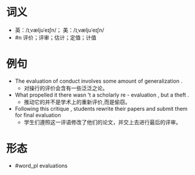 # 词义
- 英：/ɪˌvæljuˈeɪʃn/； 美：/ɪˌvæljuˈeɪʃn/
- #n 评价；评审；估计；定值；计值
# 例句
- The evaluation of conduct involves some amount of generalization .
	- 对操行的评价会含有一些泛泛之论。
- What propelled it there wasn 't a scholarly re - evaluation , but a theft .
	- 推动它的并不是学术上的重新评价,而是偷窃。
- Following this critique , students rewrite their papers and submit them for final evaluation
	- 学生们遵照这一评语修改了他们的论文，并交上去进行最后的评审。
# 形态
- #word_pl evaluations
